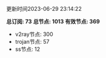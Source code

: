 更新时间2023-06-29 23:14:22

**总订阅: 73**
**总节点: 1013**
**有效节点: 369**
- v2ray节点: 300
- trojan节点: 57
- ss节点: 12
